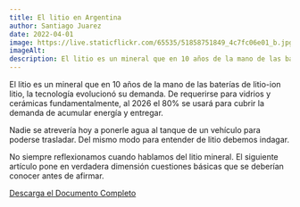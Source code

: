 ```yaml
---
title: El litio en Argentina
author: Santiago Juarez
date: 2022-04-01
image: https://live.staticflickr.com/65535/51858751849_4c7fc06e01_b.jpg
imageAlt:
description: El litio es un mineral que en 10 años de la mano de las baterías de litio-ion litio, la tecnología revolucionó su demanda. De requerirse para vidrios y cerámicas fundamentalmente, al 2026 el 80% se usará para cubrir la demanda de acumular energía y entregar.
---
```


El litio es un mineral que en 10 años de la mano de las baterías de litio-ion litio, la tecnología evolucionó su demanda. De requerirse para vidrios y cerámicas fundamentalmente, al 2026 el 80% se usará para cubrir la demanda de acumular energía y entregar.

Nadie se atrevería hoy a ponerle agua al tanque de un vehículo para poderse trasladar. Del mismo modo para entender de litio debemos indagar.

No siempre reflexionamos cuando hablamos del litio mineral. El siguiente artículo pone en verdadera dimensión cuestiones básicas que se deberían conocer antes de afirmar.

[Descarga el Documento Completo](/assets/blog/el-litio-en-argentina.pdf)
